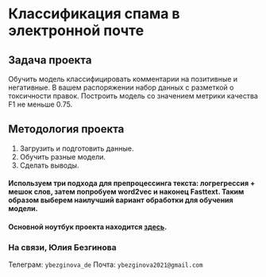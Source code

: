 # Классификация спама в электронной почте

## Задача проекта
Обучить модель классифицировать комментарии на позитивные и негативные. В вашем распоряжении набор данных с разметкой о токсичности правок. Построить модель со значением метрики качества F1 не меньше 0.75.

## Методология проекта

1. Загрузить и подготовить данные.
2. Обучить разные модели.
3. Сделать выводы.

#### Используем три подхода для препроцессинга текста: логрегрессия + мешок слов, затем попробуем word2vec и наконец Fasttext. Таким образом выберем наилучший вариант обработки для обучения модели.

#### Основной ноутбук проекта находится [здесь](https://github.com/ybezginova2016/NLP_EmailSpamClassifier/blob/main/main.ipynb).

### На связи, Юлия Безгинова
Телеграм: ```ybezginova_de```
Почта: ```ybezginova2021@gmail.com```
